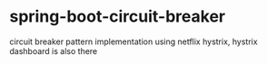 # spring-boot-circuit-breaker
circuit breaker pattern implementation using netflix hystrix, hystrix dashboard is also there
